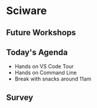 # Sciware

## Future Workshops

## Today's Agenda

- Hands on VS Code Tour
- Hands on Command Line
- Break with snacks around 11am

## Survey
